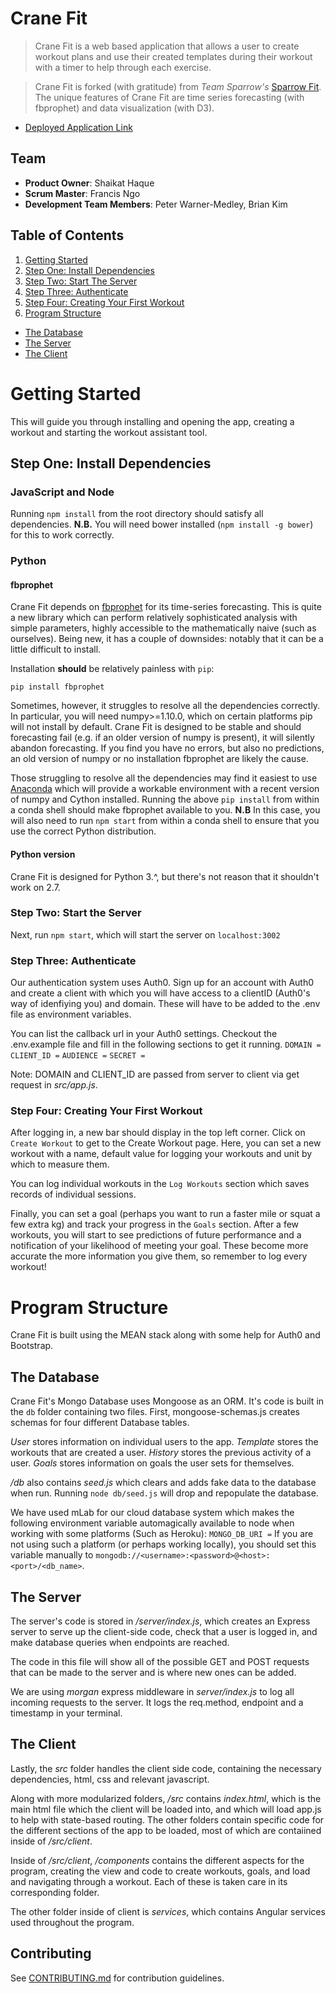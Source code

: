 # Crane Fit

> Crane Fit is a web based application that allows a user to create workout plans and use their created templates during their workout with a timer to help through each exercise.

> Crane Fit is forked (with gratitude) from _Team Sparrow's_ [Sparrow Fit](https://github.com/TeamSparrows/sparrow). The unique features of Crane Fit are time series forecasting (with fbprophet) and data visualization (with D3).

* [Deployed Application Link](https://crane-fit.herokuapp.com)

## Team

  - __Product Owner__: Shaikat Haque
  - __Scrum Master__: Francis Ngo
  - __Development Team Members__: Peter Warner-Medley, Brian Kim

## Table of Contents

1. [Getting Started](#getting-started)
  1. [Step One: Install Dependencies](#step-one-install-dependencies)
  1. [Step Two: Start The Server](#step-two-start-the-server)
  1. [Step Three: Authenticate](#step-three-authenticate)
  1. [Step Four: Creating Your First Workout](#step-four-creating-your-first-workout)
1. [Program Structure](#program-structure)
  * [The Database](#the-database)
  * [The Server](#the-server)
  * [The Client](#the-client)


# Getting Started
This will guide you through installing and opening the app, creating a workout and starting the workout assistant tool.

## Step One: Install Dependencies
### JavaScript and Node
Running `npm install` from the root directory should satisfy all dependencies. __N.B.__ You will need bower installed (`npm install -g bower`) for this to work correctly.

### Python
#### fbprophet
Crane Fit depends on [fbprophet](https://github.com/facebookincubator/prophet) for its time-series forecasting. This is quite a new library which can perform relatively sophisticated analysis with simple parameters, highly accessible to the mathematically naive (such as ourselves). Being new, it has a couple of downsides: notably that it can be a little difficult to install.

Installation __should__ be relatively painless with `pip`:
```shell
pip install fbprophet
```

Sometimes, however, it struggles to resolve all the dependencies correctly. In particular, you will need numpy>=1.10.0, which on certain platforms pip will not install by default. Crane Fit is designed to be stable and should forecasting fail (e.g. if an older version of numpy is present), it will silently abandon forecasting. If you find you have no errors, but also no predictions, an old version of numpy or no installation fbprophet are likely the cause.

Those struggling to resolve all the dependencies may find it easiest to use [Anaconda](https://www.anaconda.com/download/) which will provide a workable environment with a recent version of numpy and Cython installed. Running the above `pip install` from within a conda shell should make fbprophet available to you. __N.B__ In this case, you will also need to run `npm start` from within a conda shell to ensure that you use the correct Python distribution.

#### Python version
Crane Fit is designed for Python 3.^, but there's not reason that it shouldn't work on 2.7.

### Step Two: Start the Server
Next, run `npm start`, which will start the server on `localhost:3002`

### Step Three: Authenticate
Our authentication system uses Auth0. Sign up for an account with Auth0 and create a client with which you will have access to a clientID (Auth0's way of idenfiying you) and domain. These will have to be added to the .env file as environment variables.

You can list the callback url in your Auth0 settings.
Checkout the .env.example file and fill in the following sections to get it running.
`DOMAIN =`
`CLIENT_ID =`
`AUDIENCE =`
`SECRET =`

Note: DOMAIN and CLIENT_ID are passed from server to client via get request in *src/app.js*.

### Step Four: Creating Your First Workout
After logging in, a new bar should display in the top left corner.
Click on `Create Workout` to get to the Create Workout page. Here, you can set a new workout with a name, default value for logging your workouts and unit by which to measure them.

You can log individual workouts in the `Log Workouts` section which saves records of individual sessions.

Finally, you can set a goal (perhaps you want to run a faster mile or squat a few extra kg) and track your progress in the `Goals` section. After a few workouts, you will start to see predictions of future performance and a notification of your likelihood of meeting your goal. These become more accurate the more information you give them, so remember to log every workout!

# Program Structure
Crane Fit is built using the MEAN stack along with some help for Auth0 and Bootstrap.

## The Database
Crane Fit's Mongo Database uses Mongoose as an ORM. It's code is built in the `db` folder containing two files.
First, mongoose-schemas.js creates schemas for four different Database tables.

*User* stores information on individual users to the app.
*Template* stores the workouts that are created a user.
*History* stores the previous activity of a user.
*Goals* stores information on goals the user sets for themselves.

*/db* also contains *seed.js* which clears and adds fake data to the database when run.
Running `node db/seed.js` will drop and repopulate the database.

We have used mLab for our cloud database system which makes the following environment variable automagically available to node when working with some platforms (Such as Heroku):
`MONGO_DB_URI =`
If you are not using such a platform (or perhaps working locally), you should set this variable manually to `mongodb://<username>:<password>@<host>:<port>/<db_name>`.

## The Server
The server's code is stored in */server/index.js*, which creates an Express server
to serve up the client-side code, check that a user is logged in, and make database queries when endpoints are reached.

The code in this file will show all of the possible GET and POST requests that can be made to the server and is where new ones can be added.

We are using *morgan* express middleware in *server/index.js* to log all incoming requests to the server. It logs the req.method, endpoint and a timestamp in your terminal.

## The Client
Lastly, the *src* folder handles the client side code, containing the necessary dependencies, html, css and relevant javascript.

Along with more modularized folders, */src* contains *index.html*, which is the main html file which the client will be loaded into, and which will load app.js to help with state-based routing. The other folders contain specific code for the different sections of the app to be loaded, most of which are contaiined inside of */src/client*.

Inside of */src/client*, */components* contains the different aspects for the program, creating the view and code to create workouts, goals, and load and navigating through a workout. Each of these is taken care in its corresponding folder.

The other folder inside of client is *services*, which contains Angular services used throughout the program.

## Contributing

See [CONTRIBUTING.md](CONTRIBUTING.md) for contribution guidelines.
